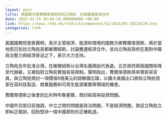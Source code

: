 ```yaml
---
layout: post
title: 美國務次卿費爾南德斯將到立陶宛　討論雙邊經濟合作
date: 2022-01-29 10:04:24.000000000 +08:00
link: https://news.rthk.hk/rthk/ch/component/k2/1631205-20220129.htm
categories: rthk
---
```


美國國務院發表聲明，表示主管經濟、能源和環境的國務次卿費爾南德斯，將於當地周日到訪立陶宛首都維爾紐斯，討論雙邊經濟合作，並向立陶宛政府在面對中國政治壓力與經濟脅迫之下，表示大力支持。

立陶宛去年批准台灣，在維爾紐斯以台灣名義開設代表處。北京政府將兩國關係降至代辦級，又被指對立陶宛實施貿易限制。聲明指出，費爾南德斯將率領貿易官員，與立陶宛商討一項價值6億美元的諒解備忘錄，以擴大美國出口商和立陶宛買家在高科技製造、商業服務和可再生能源業務等領域的機會。

費爾南德斯之後會到比利時布魯塞爾，商討經貿與投資問題。

中國外交部日前強調，中立之間的問題是政治問題，不是經濟問題，敦促立陶宛立即糾正錯誤，回到堅持一個中國原則的正確軌道。
